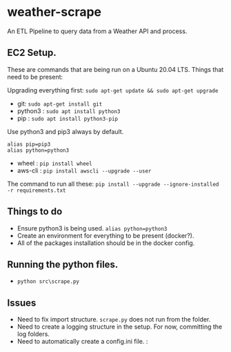 # weather-scrape
An ETL Pipeline to query data from a Weather API and process.

## EC2 Setup.

These are commands that are being run on a Ubuntu 20.04 LTS.
Things that need to be present: 

Upgrading everything first:
```sudo apt-get update && sudo apt-get upgrade```

- git: ```sudo apt-get install git```
- python3 : ```sudo apt install python3```
- pip : ```sudo apt install python3-pip```

Use python3 and pip3 always by default.
```
alias pip=pip3
alias python=python3
```

- wheel : ```pip install wheel```
- aws-cli : ```pip install awscli --upgrade --user```

The command to run all these:
```pip install --upgrade --ignore-installed -r requirements.txt```

## Things to do

- Ensure python3 is being used. ```alias python=python3```
- Create an environment for everything to be present (docker?). 
- All of the packages installation should be in the docker config.

## Running the python files.

- ```python src\scrape.py```

## Issues

- Need to fix import structure. ```scrape.py``` does not run from the folder.
- Need to create a logging structure in the setup. For now, committing the log folders.
- Need to automatically create a config.ini file. :